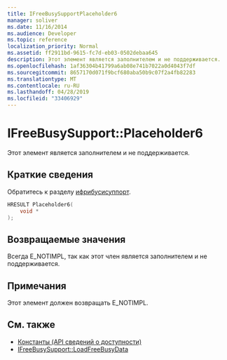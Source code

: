 ```yaml
---
title: IFreeBusySupportPlaceholder6
manager: soliver
ms.date: 11/16/2014
ms.audience: Developer
ms.topic: reference
localization_priority: Normal
ms.assetid: ff2911bd-9615-fc7d-eb03-0502debaa645
description: Этот элемент является заполнителем и не поддерживается.
ms.openlocfilehash: 1af36304b41799a6ab08e741b7022a0d4043f7df
ms.sourcegitcommit: 8657170d071f9bcf680aba50b9c07f2a4fb82283
ms.translationtype: MT
ms.contentlocale: ru-RU
ms.lasthandoff: 04/28/2019
ms.locfileid: "33406929"
---
```

# <a name="ifreebusysupportplaceholder6"></a>IFreeBusySupport::Placeholder6

Этот элемент является заполнителем и не поддерживается.
  
## <a name="quick-info"></a>Краткие сведения

Обратитесь к разделу [ифрибусисуппорт](ifreebusysupport.md).
  
```cpp
HRESULT Placeholder6( 
    void *  
);
```

## <a name="return-values"></a>Возвращаемые значения

Всегда E_NOTIMPL, так как этот член является заполнителем и не поддерживается.
  
## <a name="remarks"></a>Примечания

Этот элемент должен возвращать E_NOTIMPL.
  
## <a name="see-also"></a>См. также

- [Константы (API сведений о доступности)](constants-free-busy-api.md) 
- [IFreeBusySupport::LoadFreeBusyData](ifreebusysupport-loadfreebusydata.md)

